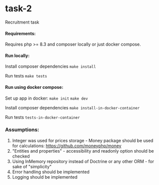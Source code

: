 # task-2
Recruitment task

#### Requirements:
Requires php >= 8.3 and composer locally or just docker compose.

#### Run locally:
Install composer dependencies `make install`

Run tests `make tests`

#### Run using docker compose:
Set up app in docker: `make init` `make dev`

Install composer dependencies `make install-in-docker-container`

Run tests `tests-in-docker-container`

### Assumptions:
1. Integer was used for prices storage - Money package should be used for calculations: https://github.com/moneyphp/money
2. "Entities and properties" - accessibility and readonly option should be checked
3. Using InMemory repository instead of Doctrine or any other ORM - for sake of "simplicity"
4. Error handling should be implemented
5. Logging should be implemented
